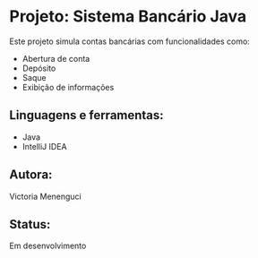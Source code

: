 # Projeto: Sistema Bancário Java

Este projeto simula contas bancárias com funcionalidades como:

- Abertura de conta
- Depósito
- Saque
- Exibição de informações

## Linguagens e ferramentas:
- Java
- IntelliJ IDEA

## Autora:
Victoria Menenguci

## Status:
Em desenvolvimento
